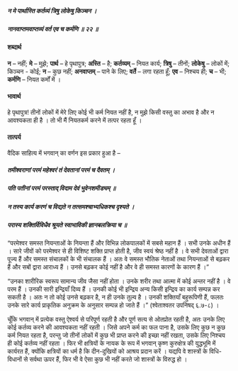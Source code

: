##### न मे पार्थास्ति कर्तव्यं त्रिषु लोकेषु किञ्चन ।
##### नानवाप्तमवाप्तव्यं वर्त एव च कर्मणि ॥ २२ ॥

#### शब्दार्थ

**न** – नहीं; **मे** – मुझे; **पार्थ** – हे पृथापुत्र; **अस्ति** – है; **कर्तव्यम्** – नियत कार्य; **त्रिषु** – तीनों; **लोकेषु** – लोकों में; किञ्चन  - कोई; **न** – कुछ नहीं; **अनवाप्तम्** – पाने के लिए; **वर्ते** – लगा रहता हूँ; **एव** – निश्चय ही; **च** – भी; **कर्मणि** – नियत  कर्मों में ।

#### भावार्थ

हे पृथापुत्र! तीनों लोकों में मेरे लिए कोई भी कर्म नियत नहीं है, न मुझे किसी वस्तु का अभाव है और न आवश्यकता ही है । तो भी मैं नियतकर्म करने में तत्पर रहता हूँ ।

#### तात्पर्य

वैदिक साहित्य में भगवान् का वर्णन इस प्रकार हुआ है –

##### तमीश्वराणां परमं महेश्वरं तं देवतानां परमं च दैवतम् ।
##### पति पतीनां परमं परस्ताद् विदाम देवं भुवेनशमीड्यम् ॥
##### न तस्य कार्य करणं च विद्यते न तत्समश्चाभ्यधिकश्च दृश्यते ।
##### परास्य शक्तिर्विविधैव श्रूयते स्वाभाविकी ज्ञानबलक्रिया च ॥

“परमेश्वर समस्त नियन्ताओं के नियन्ता हैं और विभिन्न लोकपालकों में सबसे महान हैं । सभी उनके अधीन हैं । सारे जीवों को परमेश्वर से ही विशिष्ट शक्ति प्राप्त होती है, जीव स्वयं श्रेष्ठ नहीं है । वे सभी देवताओं द्वारा पूज्य हैं और समस्त संचालकों के भी संचालक हैं । अतः वे समस्त भौतिक नेताओं तथा नियन्ताओं से बढ़कर हैं और सबों द्वारा आराध्य हैं । उनसे बढ़कर कोई नहीं है और वे ही समस्त कारणों के कारण हैं ।”

“उनका शारीरिक स्वरूप सामान्य जीव जैसा नहीं होता । उनके शरीर तथा आत्मा में कोई अन्तर नहीं है । वे परम हैं । उनकी सारी इन्द्रियाँ दिव्य हैं । उनकी कोई भी इन्द्रिय अन्य किसी इन्द्रिय का कार्य सम्पन्न कर सकती है । अतः न तो कोई उनसे बढ़कर है, न ही उनके तुल्य है । उनकी शक्तियाँ बहुरूपिणी हैं, फलतः उनके सारे कार्य प्राकृतिक अनुक्रम के अनुसार सम्पन्न हो जाते हैं ।” (श्वेताश्वतर उपनिषद् ६.७-८) ।

चूँकि भगवान् में प्रत्येक वस्तु ऐश्वर्य से परिपूर्ण रहती है और पूर्ण सत्य से ओतप्रोत रहती है, अतः उनके लिए कोई कर्तव्य करने की आवश्यकता नहीं रहती । जिसे अपने कर्म का फल पाना है, उसके लिए कुछ न कुछ कर्म नियत रहता है, परन्तु जो तीनों लोकों में कुछ भी प्राप्त करने की इच्छा नहीं रखता, उसके लिए निश्चय ही कोई कर्तव्य नहीं रहता । फिर भी क्षत्रियों के नायक के रूप में भगवान् कृष्ण कुरुक्षेत्र की युद्धभूमि में कार्यरत हैं, क्योंकि क्षत्रियों का धर्म है कि दीन-दुखियों को आश्रय प्रदान करें । यद्यपि वे शास्त्रों के विधि-विधानों से सर्वथा ऊपर हैं, फिर भी वे ऐसा कुछ भी नहीं करते जो शास्त्रों के विरुद्ध हो ।